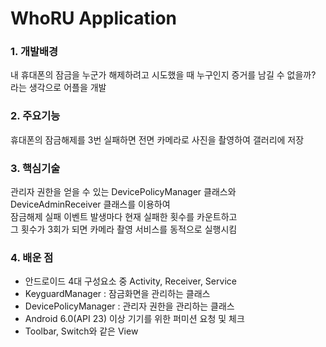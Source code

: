 # WhoRU Application

### 1. 개발배경  
내 휴대폰의 잠금을 누군가 해제하려고 시도했을 때 누구인지 증거를 남길 수 없을까? 라는 생각으로 어플을 개발  
### 2. 주요기능  
휴대폰의 잠금해제를 3번 실패하면 전면 카메라로 사진을 촬영하여 갤러리에 저장  
### 3. 핵심기술  
관리자 권한을 얻을 수 있는 DevicePolicyManager 클래스와 DeviceAdminReceiver 클래스를 이용하여  
잠금해제 실패 이벤트 발생마다 현재 실패한 횟수를 카운트하고  
그 횟수가 3회가 되면 카메라 촬영 서비스를 동적으로 실행시킴  
### 4. 배운 점  
- 안드로이드 4대 구성요소 중 Activity, Receiver, Service
- KeyguardManager : 잠금화면을 관리하는 클래스
- DevicePolicyManager : 관리자 권한을 관리하는 클래스
- Android 6.0(API 23) 이상 기기를 위한 퍼미션 요청 및 체크
- Toolbar, Switch와 같은 View
